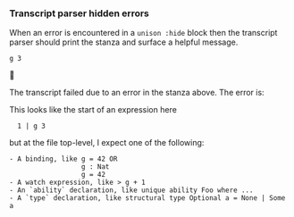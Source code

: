 ### Transcript parser hidden errors

When an error is encountered in a `unison :hide` block
then the transcript parser should print the stanza
and surface a helpful message.

``` unison
g 3
```



🛑

The transcript failed due to an error in the stanza above. The error is:


  This looks like the start of an expression here 
  
      1 | g 3
  
  but at the file top-level, I expect one of the following:
  
    - A binding, like g = 42 OR
                      g : Nat
                      g = 42
    - A watch expression, like > g + 1
    - An `ability` declaration, like unique ability Foo where ...
    - A `type` declaration, like structural type Optional a = None | Some a
  


